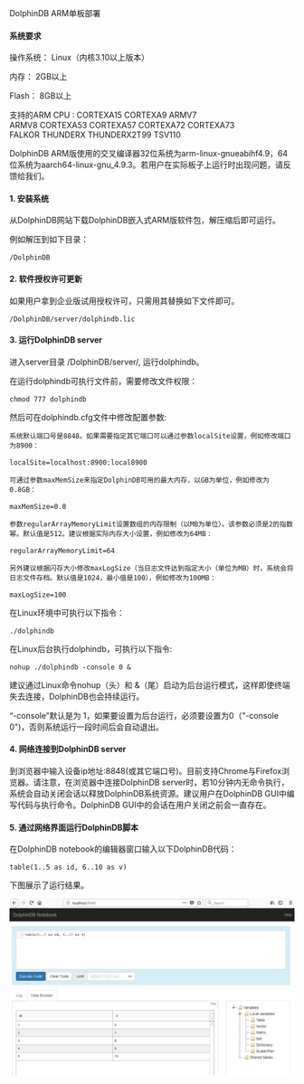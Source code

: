 DolphinDB ARM单板部署


#### 系统要求


操作系统：  Linux（内核3.10以上版本）

内存：        2GB以上

Flash：       8GB以上

支持的ARM CPU :  CORTEXA15   CORTEXA9   ARMV7  
             ARMV8  CORTEXA53  CORTEXA57  CORTEXA72  CORTEXA73  
             FALKOR  THUNDERX  THUNDERX2T99  TSV110 

DolphinDB ARM版使用的交叉编译器32位系统为arm-linux-gnueabihf4.9，64位系统为aarch64-linux-gnu_4.9.3。若用户在实际板子上运行时出现问题，请反馈给我们。


#### 1. 安装系统

从DolphinDB网站下载DolphinDB嵌入式ARM版软件包，解压缩后即可运行。

例如解压到如下目录：

```
/DolphinDB
```

#### 2. 软件授权许可更新

如果用户拿到企业版试用授权许可，只需用其替换如下文件即可。

```
/DolphinDB/server/dolphindb.lic
```

#### 3. 运行DolphinDB server

进入server目录 /DolphinDB/server/, 运行dolphindb。

在运行dolphindb可执行文件前，需要修改文件权限：

```
chmod 777 dolphindb
```

然后可在dolphindb.cfg文件中修改配置参数:

	系统默认端口号是8848。如果需要指定其它端口可以通过参数localSite设置，例如修改端口为8900：

```
localSite=localhost:8900:local8900
```
	可通过参数maxMemSize来指定DolphinDB可用的最大内存，以GB为单位，例如修改为0.8GB：

```
maxMemSize=0.8 
```
	参数regularArrayMemoryLimit设置数组的内存限制（以MB为单位）。该参数必须是2的指数幂。默认值是512。建议根据实际内存大小设置，例如修改为64MB：
```
regularArrayMemoryLimit=64
```

	另外建议根据闪存大小修改maxLogSize（当日志文件达到指定大小（单位为MB）时，系统会将日志文件存档。默认值是1024，最小值是100），例如修改为100MB：
```
maxLogSize=100

```

在Linux环境中可执行以下指令：
```
./dolphindb
```
在Linux后台执行dolphindb，可执行以下指令:
```
nohup ./dolphindb -console 0 &
```

建议通过Linux命令nohup（头）和 &（尾）启动为后台运行模式，这样即使终端失去连接，DolphinDB也会持续运行。 

“-console”默认是为 1，如果要设置为后台运行，必须要设置为0（"-console 0")，否则系统运行一段时间后会自动退出。



#### 4. 网络连接到DolphinDB server

到浏览器中输入设备ip地址:8848(或其它端口号)。目前支持Chrome与Firefox浏览器。请注意，在浏览器中连接DolphinDB server时，若10分钟内无命令执行，系统会自动关闭会话以释放DolphinDB系统资源。建议用户在DolphinDB GUI中编写代码与执行命令。DolphinDB GUI中的会话在用户关闭之前会一直存在。


#### 5. 通过网络界面运行DolphinDB脚本

在DolphinDB notebook的编辑器窗口输入以下DolphinDB代码：
```
table(1..5 as id, 6..10 as v)
```
下图展示了运行结果。

![](images/single_web.JPG)
